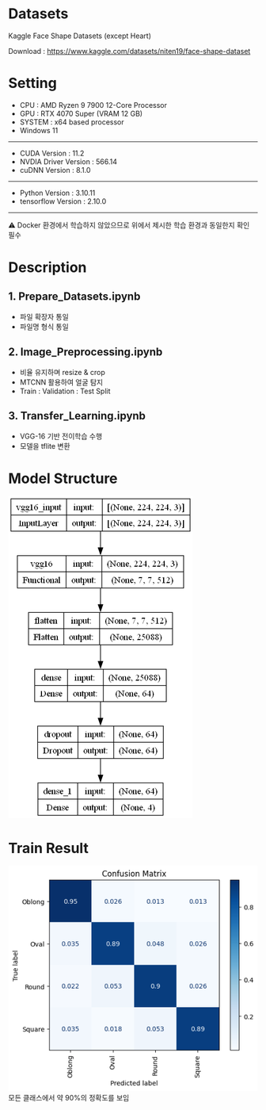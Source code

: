 # Datasets
Kaggle Face Shape Datasets (except Heart)

Download : https://www.kaggle.com/datasets/niten19/face-shape-dataset

# Setting
- CPU : AMD Ryzen 9 7900 12-Core Processor
- GPU : RTX 4070 Super (VRAM 12 GB)
- SYSTEM : x64 based processor
- Windows 11
---
- CUDA Version : 11.2
- NVDIA Driver Version : 566.14
- cuDNN Version : 8.1.0
---
- Python Version : 3.10.11
- tensorflow Version : 2.10.0
---
⚠️ Docker 환경에서 학습하지 않았으므로 위에서 제시한 학습 환경과 동일한지 확인 필수

# Description
## 1. Prepare_Datasets.ipynb
- 파일 확장자 통일
- 파일명 형식 통일
## 2. Image_Preprocessing.ipynb
- 비율 유지하며 resize & crop
- MTCNN 활용하여 얼굴 탐지
- Train : Validation : Test Split
## 3. Transfer_Learning.ipynb
- VGG-16 기반 전이학습 수행
- 모델을 tflite 변환

# Model Structure
<img src='model.png'>

# Train Result
<img src='output.png'>
모든 클래스에서 약 90%의 정확도를 보임